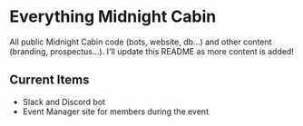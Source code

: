 # Everything Midnight Cabin

All public Midnight Cabin code (bots, website, db...) and other content (branding, prospectus...). I'll update this README as more content is added!

## Current Items

* Slack and Discord bot
* Event Manager site for members during the event
